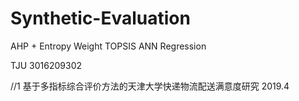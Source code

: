 # Synthetic-Evaluation
AHP + Entropy Weight
TOPSIS
ANN Regression

TJU 3016209302

//1 基于多指标综合评价方法的天津大学快递物流配送满意度研究 2019.4
